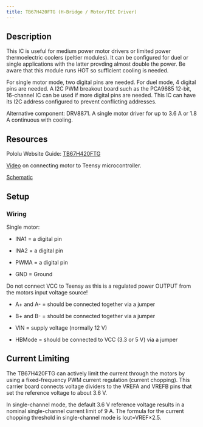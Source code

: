 ```yaml
---
title: TB67H420FTG (H-Bridge / Motor/TEC Driver)
---
```


## Description
This IC is useful for medium power motor drivers or limited power thermoelectric coolers (peltier modules). It can be configured for duel or single applications with the latter provding almost double the power. Be aware that this module runs HOT so sufficient cooling is needed.

For single motor mode, two digital pins are needed. For duel mode, 4 digital pins are needed. A I2C PWM breakout board such as the PCA9685 12-bit, 16-channel IC can be used if more digital pins are needed. This IC can have its I2C address configured to prevent conflicting addresses.

Alternative component: DRV8871. A single motor driver for up to 3.6 A or 1.8 A continuous with cooling.

## Resources
Pololu Website Guide: [TB67H420FTG](https://www.pololu.com/product/2999)

[Video](https://www.youtube.com/watch?v=LH3bHMQEy7U) on connecting motor to Teensy microcontroller.

[Schematic](https://www.pololu.com/product/2999#lightbox-picture0J8689)

## Setup
### Wiring
Single motor:

- INA1 = a digital pin

- INA2 = a digital pin

- PWMA = a digital pin

- GND = Ground

Do not connect VCC to Teensy as this is a regulated power OUTPUT from the motors input voltage source!

- A+ and A- = should be connected together via a jumper

- B+ and B- = should be connected together via a jumper

- VIN = supply voltage (normally 12 V)

- HBMode = should be connected to VCC (3.3 or 5 V) via a jumper

## Current Limiting
The TB67H420FTG can actively limit the current through the motors by using a fixed-frequency PWM current regulation (current chopping). This carrier board connects voltage dividers to the VREFA and VREFB pins that set the reference voltage to about 3.6 V.

In single-channel mode, the default 3.6 V reference voltage results in a nominal single-channel current limit of 9 A. The formula for the current chopping threshold in single-channel mode is Iout=VREF×2.5.

